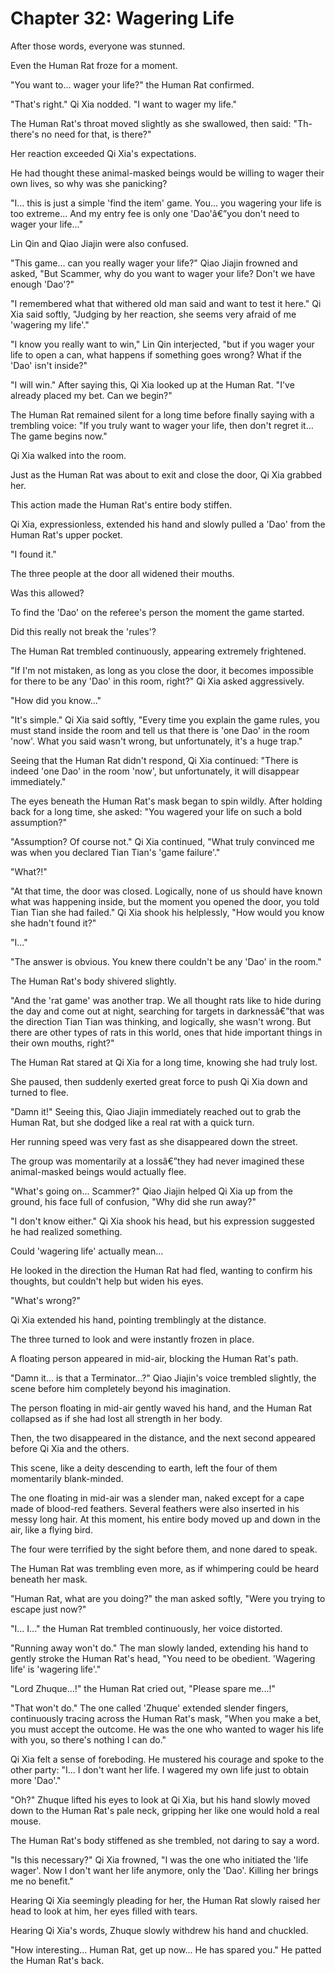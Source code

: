 ﻿# Chapter 32: Wagering Life

After those words, everyone was stunned.

Even the Human Rat froze for a moment.

"You want to... wager your life?" the Human Rat confirmed.

"That's right." Qi Xia nodded. "I want to wager my life."

The Human Rat's throat moved slightly as she swallowed, then said: "Th-there's no need for that, is there?"

Her reaction exceeded Qi Xia's expectations.

He had thought these animal-masked beings would be willing to wager their own lives, so why was she panicking?

"I... this is just a simple 'find the item' game. You... you wagering your life is too extreme... And my entry fee is only one 'Dao'â€”you don't need to wager your life..."

Lin Qin and Qiao Jiajin were also confused.

"This game... can you really wager your life?" Qiao Jiajin frowned and asked, "But Scammer, why do you want to wager your life? Don't we have enough 'Dao'?"

"I remembered what that withered old man said and want to test it here." Qi Xia said softly, "Judging by her reaction, she seems very afraid of me 'wagering my life'."

"I know you really want to win," Lin Qin interjected, "but if you wager your life to open a can, what happens if something goes wrong? What if the 'Dao' isn't inside?"

"I will win." After saying this, Qi Xia looked up at the Human Rat. "I've already placed my bet. Can we begin?"

The Human Rat remained silent for a long time before finally saying with a trembling voice: "If you truly want to wager your life, then don't regret it... The game begins now."

Qi Xia walked into the room.

Just as the Human Rat was about to exit and close the door, Qi Xia grabbed her.

This action made the Human Rat's entire body stiffen.

Qi Xia, expressionless, extended his hand and slowly pulled a 'Dao' from the Human Rat's upper pocket.

"I found it."

The three people at the door all widened their mouths.

Was this allowed?

To find the 'Dao' on the referee's person the moment the game started.

Did this really not break the 'rules'?

The Human Rat trembled continuously, appearing extremely frightened.

"If I'm not mistaken, as long as you close the door, it becomes impossible for there to be any 'Dao' in this room, right?" Qi Xia asked aggressively.

"How did you know..."

"It's simple." Qi Xia said softly, "Every time you explain the game rules, you must stand inside the room and tell us that there is 'one Dao' in the room 'now'. What you said wasn't wrong, but unfortunately, it's a huge trap."

Seeing that the Human Rat didn't respond, Qi Xia continued: "There is indeed 'one Dao' in the room 'now', but unfortunately, it will disappear immediately."

The eyes beneath the Human Rat's mask began to spin wildly. After holding back for a long time, she asked: "You wagered your life on such a bold assumption?"

"Assumption? Of course not." Qi Xia continued, "What truly convinced me was when you declared Tian Tian's 'game failure'."

"What?!"

"At that time, the door was closed. Logically, none of us should have known what was happening inside, but the moment you opened the door, you told Tian Tian she had failed." Qi Xia shook his helplessly, "How would you know she hadn't found it?"

"I..."

"The answer is obvious. You knew there couldn't be any 'Dao' in the room."

The Human Rat's body shivered slightly.

"And the 'rat game' was another trap. We all thought rats like to hide during the day and come out at night, searching for targets in darknessâ€”that was the direction Tian Tian was thinking, and logically, she wasn't wrong. But there are other types of rats in this world, ones that hide important things in their own mouths, right?"

The Human Rat stared at Qi Xia for a long time, knowing she had truly lost.

She paused, then suddenly exerted great force to push Qi Xia down and turned to flee.

"Damn it!" Seeing this, Qiao Jiajin immediately reached out to grab the Human Rat, but she dodged like a real rat with a quick turn.

Her running speed was very fast as she disappeared down the street.

The group was momentarily at a lossâ€”they had never imagined these animal-masked beings would actually flee.

"What's going on... Scammer?" Qiao Jiajin helped Qi Xia up from the ground, his face full of confusion, "Why did she run away?"

"I don't know either." Qi Xia shook his head, but his expression suggested he had realized something.

Could 'wagering life' actually mean...

He looked in the direction the Human Rat had fled, wanting to confirm his thoughts, but couldn't help but widen his eyes.

"What's wrong?"

Qi Xia extended his hand, pointing tremblingly at the distance.

The three turned to look and were instantly frozen in place.

A floating person appeared in mid-air, blocking the Human Rat's path.

"Damn it... is that a Terminator...?" Qiao Jiajin's voice trembled slightly, the scene before him completely beyond his imagination.

The person floating in mid-air gently waved his hand, and the Human Rat collapsed as if she had lost all strength in her body.

Then, the two disappeared in the distance, and the next second appeared before Qi Xia and the others.

This scene, like a deity descending to earth, left the four of them momentarily blank-minded.

The one floating in mid-air was a slender man, naked except for a cape made of blood-red feathers. Several feathers were also inserted in his messy long hair. At this moment, his entire body moved up and down in the air, like a flying bird.

The four were terrified by the sight before them, and none dared to speak.

The Human Rat was trembling even more, as if whimpering could be heard beneath her mask.

"Human Rat, what are you doing?" the man asked softly, "Were you trying to escape just now?"

"I... I..." the Human Rat trembled continuously, her voice distorted.

"Running away won't do." The man slowly landed, extending his hand to gently stroke the Human Rat's head, "You need to be obedient. 'Wagering life' is 'wagering life'."

"Lord Zhuque...!" the Human Rat cried out, "Please spare me...!"

"That won't do." The one called 'Zhuque' extended slender fingers, continuously tracing across the Human Rat's mask, "When you make a bet, you must accept the outcome. He was the one who wanted to wager his life with you, so there's nothing I can do."

Qi Xia felt a sense of foreboding. He mustered his courage and spoke to the other party: "I... I don't want her life. I wagered my own life just to obtain more 'Dao'."

"Oh?" Zhuque lifted his eyes to look at Qi Xia, but his hand slowly moved down to the Human Rat's pale neck, gripping her like one would hold a real mouse.

The Human Rat's body stiffened as she trembled, not daring to say a word.

"Is this necessary?" Qi Xia frowned, "I was the one who initiated the 'life wager'. Now I don't want her life anymore, only the 'Dao'. Killing her brings me no benefit."

Hearing Qi Xia seemingly pleading for her, the Human Rat slowly raised her head to look at him, her eyes filled with tears.

Hearing Qi Xia's words, Zhuque slowly withdrew his hand and chuckled.

"How interesting... Human Rat, get up now... He has spared you." He patted the Human Rat's back.
